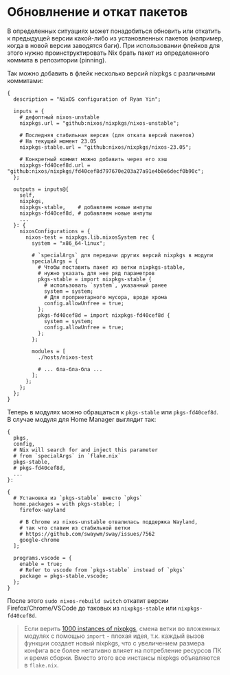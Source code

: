 # Обновлнение и откат пакетов

В определенных ситуациях может понадобиться обновить или откатить к предыдущей версии какой-либо из установленных пакетов (например, когда в новой версии заводятся баги). При использовании флейков для этого нужно проинструктировать Nix брать пакет из определенного коммита в репозитории (pinning).

Так можно добавить в флейк несколько версий nixpkgs c различными коммитами:

```nix{8-13,19-20,27-44}
{
  description = "NixOS configuration of Ryan Yin";

  inputs = {
    # дефолтный nixos-unstable
    nixpkgs.url = "github:nixos/nixpkgs/nixos-unstable";

    # Последняя стабильная версия (для отката версий пакетов)
    # На текущий момент 23.05
    nixpkgs-stable.url = "github:nixos/nixpkgs/nixos-23.05";

    # Конкретный коммит можно добавить через его хэш
    nixpkgs-fd40cef8d.url = "github:nixos/nixpkgs/fd40cef8d797670e203a27a91e4b8e6decf0b90c";
  };

  outputs = inputs@{
    self,
    nixpkgs,
    nixpkgs-stable,    # добавляем новые инпуты
    nixpkgs-fd40cef8d, # добавляем новые инпуты
    ...
  }: {
    nixosConfigurations = {
      nixos-test = nixpkgs.lib.nixosSystem rec {
        system = "x86_64-linux";

        # `specialArgs` для передачи других версий nixpkgs в модули
        specialArgs = {
          # Чтобы поставить пакет из ветки nixpkgs-stable,
          # нужно указать для нее ряд параметров
          pkgs-stable = import nixpkgs-stable {
            # использовать `system`, указанный ранее
            system = system;
            # Для проприетарного мусора, вроде хрома
            config.allowUnfree = true;
          };
          pkgs-fd40cef8d = import nixpkgs-fd40cef8d {
            system = system;
            config.allowUnfree = true;
          };
        };

        modules = [
          ./hosts/nixos-test

          # ... бла-бла-бла ...
        ];
      };
    };
  };
}
```

<!-- In the above example, we have defined multiple nixpkgs inputs: `nixpkgs`, `nixpkgs-stable`, and `nixpkgs-fd40cef8d`. Each input corresponds to a different git commit or branch. -->

Теперь в модулях можно обращаться к `pkgs-stable` или `pkgs-fd40cef8d`. В случае модуля для Home Manager выглядит так:

```nix{4-7,13,25}
{
  pkgs,
  config,
  # Nix will search for and inject this parameter
  # from `specialArgs` in `flake.nix`
  pkgs-stable,
  # pkgs-fd40cef8d,
  ...
}:

{
  # Установка из `pkgs-stable` вместо `pkgs`
  home.packages = with pkgs-stable; [
    firefox-wayland

    # В Chrome из nixos-unstable отвалилась поддержка Wayland,
    # так что ставим из стабильной ветки
    # https://github.com/swaywm/sway/issues/7562
    google-chrome
  ];

  programs.vscode = {
    enable = true;
    # Refer to vscode from `pkgs-stable` instead of `pkgs`
    package = pkgs-stable.vscode;
  };
}
```

После этого `sudo nixos-rebuild switch` откатит версии Firefox/Chrome/VSCode до таковых из `nixpkgs-stable` или `nixpkgs-fd40cef8d`.

> Если верить [1000 instances of nixpkgs](https://discourse.nixos.org/t/1000-instances-of-nixpkgs/17347), смена ветки во вложенных модулях с помощью `import` - плохая идея, т.к. каждый вызов функции создает новый nixpkgs, что с увеличением размера конфига все более негативно влияет на потребление ресурсов ПК и время сборки. Вместо этого все инстансы nixpkgs объявляются в `flake.nix`.
